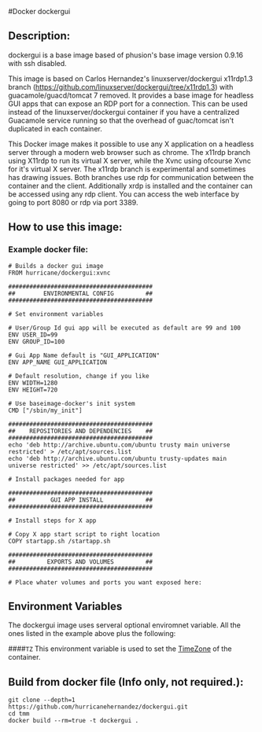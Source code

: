 #Docker dockergui

## Description:
dockergui is a base image based of phusion's base image version 0.9.16 with ssh disabled.
  
This image is based on Carlos Hernandez's linuxserver/dockergui x11rdp1.3 branch (https://github.com/linuxserver/dockergui/tree/x11rdp1.3) with guacamole/guacd/tomcat 7 removed.  It provides a base image for headless GUI apps
that can expose an RDP port for a connection.  This can be used instead of the linuxserver/dockergui container if you have a centralized Guacamole service running so that the overhead of guac/tomcat isn't duplicated in each container.

 
This Docker image makes it possible to use any X application  on a headless server through a modern web browser such as chrome. The x11rdp branch using X11rdp to 
run its virtual X server, while the Xvnc using ofcourse Xvnc for it's virtual X server. The x11rdp branch is experimental and sometimes has drawing issues. Both branches
use rdp for communication between the container and the client.
Additionally xrdp is installed and the container can be accessed using any rdp client. You can access the web interface by going to port 8080 or rdp via port 3389.
  
  
## How to use this image:
  
### Example docker file:
  
```
# Builds a docker gui image
FROM hurricane/dockergui:xvnc

#########################################
##        ENVIRONMENTAL CONFIG         ##
#########################################

# Set environment variables

# User/Group Id gui app will be executed as default are 99 and 100
ENV USER_ID=99
ENV GROUP_ID=100

# Gui App Name default is "GUI_APPLICATION"
ENV APP_NAME GUI_APPLICATION

# Default resolution, change if you like
ENV WIDTH=1280
ENV HEIGHT=720

# Use baseimage-docker's init system
CMD ["/sbin/my_init"]

#########################################
##    REPOSITORIES AND DEPENDENCIES    ##
#########################################
echo 'deb http://archive.ubuntu.com/ubuntu trusty main universe restricted' > /etc/apt/sources.list
echo 'deb http://archive.ubuntu.com/ubuntu trusty-updates main universe restricted' >> /etc/apt/sources.list

# Install packages needed for app

#########################################
##          GUI APP INSTALL            ##
#########################################

# Install steps for X app

# Copy X app start script to right location
COPY startapp.sh /startapp.sh

#########################################
##         EXPORTS AND VOLUMES         ##
#########################################

# Place whater volumes and ports you want exposed here:

```
  
## Environment Variables
  
The dockergui image uses serveral optional enviromnet variable. All the ones listed in the example above plus the following:

####`TZ`
This environment variable is used to set the [TimeZone] of the container.

[TimeZone]: http://en.wikipedia.org/wiki/List_of_tz_database_time_zones
   
## Build from docker file (Info only, not required.):

```
git clone --depth=1 https://github.com/hurricanehernandez/dockergui.git 
cd tmm
docker build --rm=true -t dockergui . 
```
